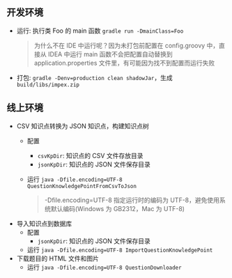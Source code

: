 ## 开发环境

* 运行: 执行类 Foo 的 main 函数 `gradle run -DmainClass=Foo`

  > 为什么不在 IDE 中运行呢？因为未打包前配置在 config.groovy 中，直接从 IDEA 中运行 main 函数不会把配置自动替换到 application.properties 文件里，有可能因为找不到配置而运行失败

* 打包: `gradle -Denv=production clean shadowJar`，生成 `build/libs/impex.zip`

## 线上环境

* CSV 知识点转换为 JSON 知识点，构建知识点树
  * 配置
    * `csvKpDir`: 知识点的 CSV 文件存放目录
    * `jsonKpDir`: 知识点的 JSON 文件保存目录

  * 运行 `java -Dfile.encoding=UTF-8 QuestionKnowledgePointFromCsvToJson`

    > -Dfile.encoding=UTF-8 指定运行时的编码为 UTF-8，避免使用系统默认编码(Windows 为 GB2312，Mac 为 UTF-8)
* 导入知识点到数据库
  * 配置
    * `jsonKpDir`: 知识点的 JSON 文件保存目录
  * 运行 `java -Dfile.encoding=UTF-8 ImportQuestionKnowledgePoint`
* 下载题目的 HTML 文件和图片
  * 运行 `java -Dfile.encoding=UTF-8 QuestionDownloader`


